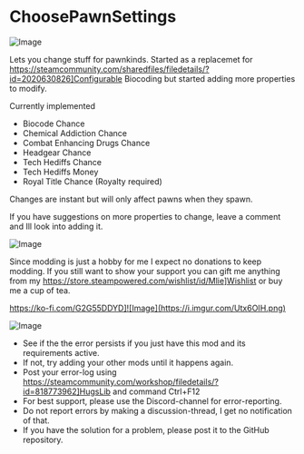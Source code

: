 # ChoosePawnSettings

![Image](https://i.imgur.com/buuPQel.png)


Lets you change stuff for pawnkinds.
Started as a replacemet for https://steamcommunity.com/sharedfiles/filedetails/?id=2020630826]Configurable Biocoding but started adding more properties to modify.

Currently implemented


-  Biocode Chance
-  Chemical Addiction Chance
-  Combat Enhancing Drugs Chance
-  Headgear Chance
-  Tech Hediffs Chance
-  Tech Hediffs Money
-  Royal Title Chance (Royalty required)



Changes are instant but will only affect pawns when they spawn.

If you have suggestions on more properties to change, leave a comment and Ill look into adding it.
	

![Image](https://i.imgur.com/O0IIlYj.png)

Since modding is just a hobby for me I expect no donations to keep modding. If you still want to show your support you can gift me anything from my https://store.steampowered.com/wishlist/id/Mlie]Wishlist or buy me a cup of tea.

https://ko-fi.com/G2G55DDYD]![Image](https://i.imgur.com/Utx6OIH.png)


![Image](https://i.imgur.com/PwoNOj4.png)



-  See if the the error persists if you just have this mod and its requirements active.
-  If not, try adding your other mods until it happens again.
-  Post your error-log using https://steamcommunity.com/workshop/filedetails/?id=818773962]HugsLib and command Ctrl+F12
-  For best support, please use the Discord-channel for error-reporting.
-  Do not report errors by making a discussion-thread, I get no notification of that.
-  If you have the solution for a problem, please post it to the GitHub repository.



